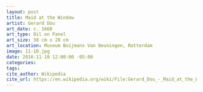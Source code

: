 ```yaml
---
layout: post
title: Maid at the Window
artist: Gerard Dou
art_date: c. 1660
art_type: Oil on Panel
art_size: 38 cm x 28 cm
art_location: Museum Boijmans Van Beuningen, Rotterdam
image: 11-10.jpg
date: 2016-11-10 12:00:00 -05:00
categories:
tags:
cite_author: Wikipedia
cite_url: https://en.wikipedia.org/wiki/File:Gerard_Dou_-_Maid_at_the_Window_-_Google_Art_Project.jpg
---
```


